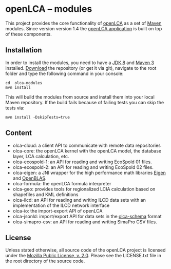 openLCA – modules
=================
This project provides the core functionality of [openLCA](http://openlca.org) as
a set of [Maven](https://maven.apache.org/) modules. Since version version 1.4 
the [openLCA application](https://github.com/GreenDelta/olca-app) is built on 
top of these components.


Installation
------------
In order to install the modules, you need to have a [JDK 8](http://www.oracle.com/technetwork/java/javase/downloads/jdk8-downloads-2133151.html)
and [Maven 3](https://maven.apache.org/install.html) installed. [Download](https://github.com/GreenDelta/olca-modules/archive/master.zip) 
the repository (or get it via git), navigate to the root folder and type the 
following command in your console:

	cd  olca-modules
	mvn install

This will build the modules from source and install them into your local 
Maven repository. If the build fails because of failing tests you can skip the
tests via:

	mvn install -DskipTests=true


Content
-------
* olca-cloud: a client API to communicate with remote data repositories
* olca-core: the openLCA kernel with the openLCA model, the database layer, 
  LCA calculation, etc.
* olca-ecospold-1: an API for reading and writing EcoSpold 01 files.
* olca-ecospold-2: an API for reading and writing EcoSpold 02 files.
* olca-eigen: a JNI wrapper for the high performance math libraries 
  [Eigen](https://bitbucket.org/eigen/eigen/) and 
  [OpenBLAS](http://xianyi.github.io/OpenBLAS/).
* olca-formula: the openLCA formula interpreter
* olca-geo: provides tools for regionalized LCIA calculation based on shapefiles
  and KML definitions
* olca-ilcd: an API for reading and writing ILCD data sets with an 
  implementation of the ILCD network interface
* olca-io: the import-export API of openLCA
* olca-jsonld: import/export API for data sets in the [olca-schema](https://github.com/GreenDelta/olca-schema) 
  format
* olca-simapro-csv: an API for reading and writing SimaPro CSV files. 


License
-------
Unless stated otherwise, all source code of the openLCA project is licensed 
under the [Mozilla Public License, v. 2.0](http://mozilla.org/MPL/2.0/). Please 
see the LICENSE.txt file in the root directory of the source code.
 
